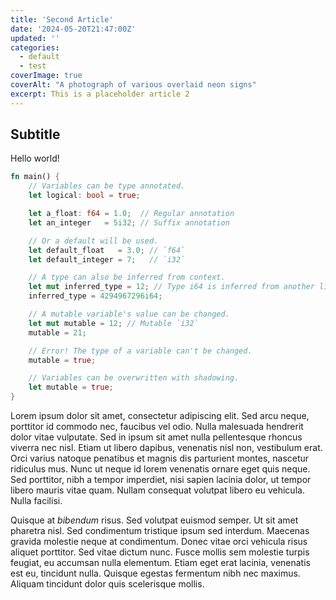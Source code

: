 ```yaml
---
title: 'Second Article'
date: '2024-05-20T21:47:00Z'
updated: ''
categories:
  - default
  - test
coverImage: true
coverAlt: "A photograph of various overlaid neon signs"
excerpt: This is a placeholder article 2
---
```


## Subtitle

Hello world!

```rust
fn main() {
    // Variables can be type annotated.
    let logical: bool = true;

    let a_float: f64 = 1.0;  // Regular annotation
    let an_integer   = 5i32; // Suffix annotation

    // Or a default will be used.
    let default_float   = 3.0; // `f64`
    let default_integer = 7;   // `i32`

    // A type can also be inferred from context.
    let mut inferred_type = 12; // Type i64 is inferred from another line.
    inferred_type = 4294967296i64;

    // A mutable variable's value can be changed.
    let mut mutable = 12; // Mutable `i32`
    mutable = 21;

    // Error! The type of a variable can't be changed.
    mutable = true;

    // Variables can be overwritten with shadowing.
    let mutable = true;
}
```

 Lorem ipsum dolor sit amet, consectetur adipiscing elit. Sed arcu neque, porttitor id commodo nec, faucibus vel odio. Nulla malesuada hendrerit dolor vitae vulputate. Sed in ipsum sit amet nulla pellentesque rhoncus viverra nec nisl. Etiam ut libero dapibus, venenatis nisl non, vestibulum erat. Orci varius natoque penatibus et magnis dis parturient montes, nascetur ridiculus mus. Nunc ut neque id lorem venenatis ornare eget quis neque. Sed porttitor, nibh a tempor imperdiet, nisi sapien lacinia dolor, ut tempor libero mauris vitae quam. Nullam consequat volutpat libero eu vehicula. Nulla facilisi.

Quisque at _bibendum_ risus. Sed volutpat euismod semper. Ut sit amet pharetra nisl. Sed condimentum tristique ipsum sed interdum. Maecenas gravida molestie neque at condimentum. Donec vitae orci vehicula risus aliquet porttitor. Sed vitae dictum nunc. Fusce mollis sem molestie turpis feugiat, eu accumsan nulla elementum. Etiam eget erat lacinia, venenatis est eu, tincidunt nulla. Quisque egestas fermentum nibh nec maximus. Aliquam tincidunt dolor quis scelerisque mollis. 
